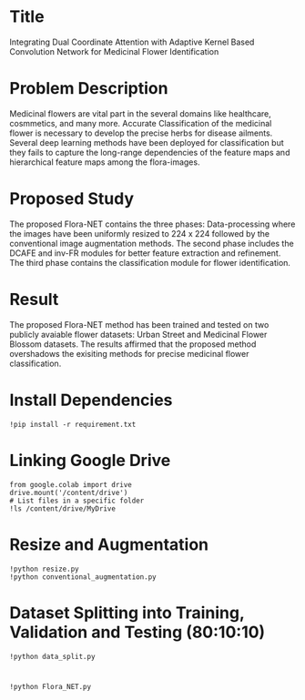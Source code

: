 # Title 
Integrating Dual Coordinate Attention with Adaptive Kernel Based Convolution Network for Medicinal Flower Identification

# Problem Description
Medicinal flowers are vital part in the several domains like healthcare, cosmmetics, and many more. Accurate Classification of the medicinal flower is necessary to develop the precise herbs for disease ailments. Several deep learning methods have been deployed for classification but they fails to capture the long-range dependencies of the feature maps and hierarchical feature maps among the flora-images.

# Proposed Study
The proposed Flora-NET contains the three phases: Data-processing where the images have been uniformly resized to 224 x 224 followed by the conventional image augmentation methods. The second phase includes the DCAFE and inv-FR modules for better feature extraction and refinement. The third phase contains the classification module for flower identification.

# Result
The proposed Flora-NET method has been trained and tested on two publicly avaiable flower datasets: Urban Street and Medicinal Flower Blossom datasets. The results affirmed that the proposed method overshadows the exisiting methods for precise medicinal flower classification.

# Install Dependencies
```
!pip install -r requirement.txt
```

# Linking Google Drive
```
from google.colab import drive
drive.mount('/content/drive')
# List files in a specific folder
!ls /content/drive/MyDrive
```

# Resize and Augmentation
```
!python resize.py
!python conventional_augmentation.py
```

# Dataset Splitting into Training, Validation and Testing (80:10:10)
```
!python data_split.py
```
# 
```
!python Flora_NET.py
```
